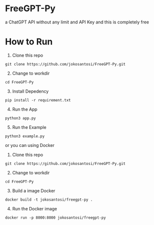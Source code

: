 # FreeGPT-Py
a ChatGPT API without any limit and API Key and this is completely free

# How to Run
1. Clone this repo
```
git clone https://github.com/jokosantosi/FreeGPT-Py.git
```
2. Change to workdir
```
cd FreeGPT-Py
```
3. Install Depedency
```
pip install -r requirement.txt
```
4. Run the App
```
python3 app.py
```
5. Run the Example
```
python3 example.py
```

or you can using Docker
1. Clone this repo
```
git clone https://github.com/jokosantosi/FreeGPT-Py.git
```
2. Change to workdir
```
cd FreeGPT-Py
```
3. Build a image Docker
```
docker build -t jokosantosi/freegpt-py .
```
4. Run the Docker image
```
docker run -p 8000:8000 jokosantosi/freegpt-py
```